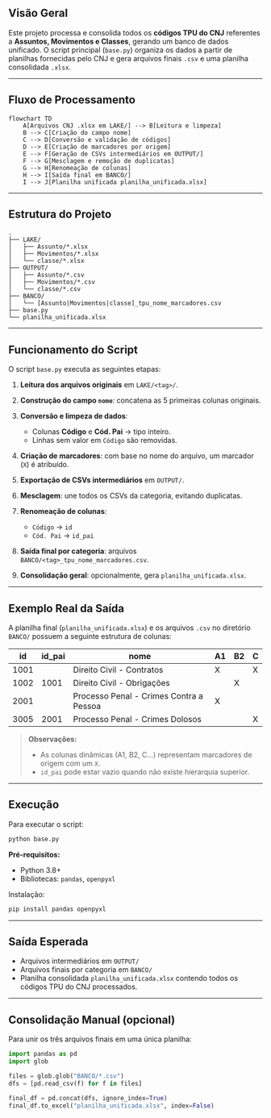 ## Visão Geral

Este projeto processa e consolida todos os **códigos TPU do CNJ** referentes a **Assuntos, Movimentos e Classes**, gerando um banco de dados unificado. O script principal (`base.py`) organiza os dados a partir de planilhas fornecidas pelo CNJ e gera arquivos finais `.csv` e uma planilha consolidada `.xlsx`.

---

## Fluxo de Processamento

```mermaid
flowchart TD
    A[Arquivos CNJ .xlsx em LAKE/] --> B[Leitura e limpeza]
    B --> C[Criação do campo nome]
    C --> D[Conversão e validação de códigos]
    D --> E[Criação de marcadores por origem]
    E --> F[Geração de CSVs intermediários em OUTPUT/]
    F --> G[Mesclagem e remoção de duplicatas]
    G --> H[Renomeação de colunas]
    H --> I[Saída final em BANCO/]
    I --> J[Planilha unificada planilha_unificada.xlsx]
```

---

## Estrutura do Projeto

```
.
├── LAKE/
│   ├── Assunto/*.xlsx
│   ├── Movimentos/*.xlsx
│   └── classe/*.xlsx
├── OUTPUT/
│   ├── Assunto/*.csv
│   ├── Movimentos/*.csv
│   └── classe/*.csv
├── BANCO/
│   └── [Assunto|Movimentos|classe]_tpu_nome_marcadores.csv
├── base.py
└── planilha_unificada.xlsx
```

---

## Funcionamento do Script

O script `base.py` executa as seguintes etapas:

1. **Leitura dos arquivos originais** em `LAKE/<tag>/`.
2. **Construção do campo `nome`**: concatena as 5 primeiras colunas originais.
3. **Conversão e limpeza de dados**:

   * Colunas **Código** e **Cód. Pai** → tipo inteiro.
   * Linhas sem valor em `Código` são removidas.
4. **Criação de marcadores**: com base no nome do arquivo, um marcador (`X`) é atribuído.
5. **Exportação de CSVs intermediários** em `OUTPUT/`.
6. **Mesclagem**: une todos os CSVs da categoria, evitando duplicatas.
7. **Renomeação de colunas**:

   * `Código` → `id`
   * `Cód. Pai` → `id_pai`
8. **Saída final por categoria**: arquivos `BANCO/<tag>_tpu_nome_marcadores.csv`.
9. **Consolidação geral**: opcionalmente, gera `planilha_unificada.xlsx`.

---

## Exemplo Real da Saída

A planilha final (`planilha_unificada.xlsx`) e os arquivos `.csv` no diretório `BANCO/` possuem a seguinte estrutura de colunas:

| id   | id_pai | nome                                    | A1 | B2 | C |
| ---- | ------ | --------------------------------------- | -- | -- | - |
| 1001 |        | Direito Civil - Contratos               | X  |    | X |
| 1002 | 1001   | Direito Civil - Obrigações              |    | X  |   |
| 2001 |        | Processo Penal - Crimes Contra a Pessoa | X  |    |   |
| 3005 | 2001   | Processo Penal - Crimes Dolosos         |    |    | X |

> **Observações:**
>
> * As colunas dinâmicas (A1, B2, C...) representam marcadores de origem com um `X`.
> * `id_pai` pode estar vazio quando não existe hierarquia superior.

---

## Execução

Para executar o script:

```bash
python base.py
```

**Pré-requisitos:**

* Python 3.8+
* Bibliotecas: `pandas`, `openpyxl`

Instalação:

```bash
pip install pandas openpyxl
```

---

## Saída Esperada

* Arquivos intermediários em `OUTPUT/`
* Arquivos finais por categoria em `BANCO/`
* Planilha consolidada `planilha_unificada.xlsx` contendo todos os códigos TPU do CNJ processados.

---

## Consolidação Manual (opcional)

Para unir os três arquivos finais em uma única planilha:

```python
import pandas as pd
import glob

files = glob.glob("BANCO/*.csv")
dfs = [pd.read_csv(f) for f in files]

final_df = pd.concat(dfs, ignore_index=True)
final_df.to_excel("planilha_unificada.xlsx", index=False)
```

